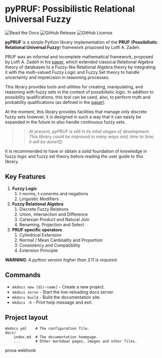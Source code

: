 # pyPRUF: Possibilistic Relational Universal Fuzzy

![Read the Docs](https://img.shields.io/readthedocs/ashkihotah-pypruf)
![GitHub Release](https://img.shields.io/github/v/release/ashkihotah/pyPRUF)
![GitHub License](https://img.shields.io/github/license/ashkihotah/pyPRUF)

**pyPRUF** is a simple Python library implementation of the **PRUF** (**Possibilistic Relational Universal Fuzzy**) framework proposed by Lotfi A. Zadeh.

PRUF was an informal and incomplete mathematical framework, proposed by Lotfi A. Zadeh in his [paper](https://www2.eecs.berkeley.edu/Pubs/TechRpts/1977/ERL-m-77-61.pdf), which extended classical Relational Algebra theory of databases to a Fuzzy-like Relational Algebra theory by integrating it with the multi-valued Fuzzy Logic and Fuzzy Set theory to handle uncertainty and imprecision in reasoning processes.

This library provides tools and utilities for creating, manipulating, and reasoning with fuzzy sets in the context of possibilistic logic. In addition to possibility qualifications, this tool can be used, also, to perform truth and probability qualifications (as defined in the [paper](https://www2.eecs.berkeley.edu/Pubs/TechRpts/1977/ERL-m-77-61.pdf)).

At the moment, this library provides facilities that manage only discrete fuzzy sets however, it is designed in such a way that it can easily be expanded in the future to also handle continuous fuzzy sets.

>> *At present, pyPRUF is still in its intial stages of development. This library could be improved in many ways and, time to time, it will be done!*😊

It is recommended to have or obtain a solid foundation of knowledge in fuzzy logic and fuzzy set theory before reading the user guide to this library.

## Key Features

1. **Fuzzy Logic**
      1. t-norms, t-conorms and negations
      2. Linguistic Modifiers
2. **Fuzzy Relational Algebra**
      1. Discrete Fuzzy Relations
      2. Union, Intersection and Difference
      3. Cartesian Product and Natural Join
      4. Renaming, Projection and Select
3. **PRUF specific operators**
      1. Cylindrical Extension
      2. Normal / Mean Cardinality and Proportion
      3. Consistency and Compatibility
      4. Extension Principle
   
**WARNING**: *A python version higher than 3.11 is required*.

## Commands

* `mkdocs new [dir-name]` - Create a new project.
* `mkdocs serve` - Start the live-reloading docs server.
* `mkdocs build` - Build the documentation site.
* `mkdocs -h` - Print help message and exit.

## Project layout

    mkdocs.yml    # The configuration file.
    docs/
        index.md  # The documentation homepage.
        ...       # Other markdown pages, images and other files.

prova webhook